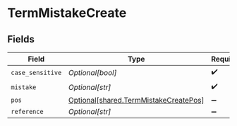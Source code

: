 # TermMistakeCreate


## Fields

| Field                                                                                    | Type                                                                                     | Required                                                                                 | Description                                                                              |
| ---------------------------------------------------------------------------------------- | ---------------------------------------------------------------------------------------- | ---------------------------------------------------------------------------------------- | ---------------------------------------------------------------------------------------- |
| `case_sensitive`                                                                         | *Optional[bool]*                                                                         | :heavy_check_mark:                                                                       | N/A                                                                                      |
| `mistake`                                                                                | *Optional[str]*                                                                          | :heavy_check_mark:                                                                       | N/A                                                                                      |
| `pos`                                                                                    | [Optional[shared.TermMistakeCreatePos]](undefined/models/shared/termmistakecreatepos.md) | :heavy_minus_sign:                                                                       | N/A                                                                                      |
| `reference`                                                                              | *Optional[str]*                                                                          | :heavy_minus_sign:                                                                       | N/A                                                                                      |